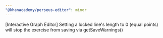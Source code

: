 ```yaml
---
"@khanacademy/perseus-editor": minor
---
```


[Interactive Graph Editor] Setting a locked line's length to 0 (equal points) will stop the exercise from saving via getSaveWarnings()
